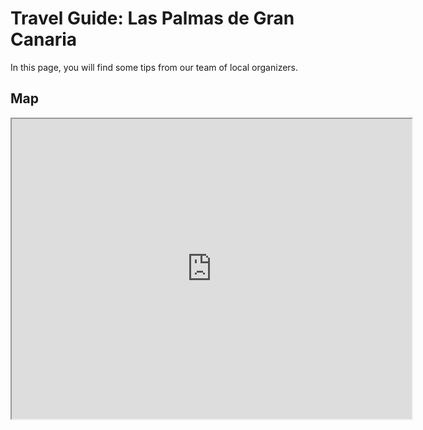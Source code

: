 # Travel Guide: Las Palmas de Gran Canaria

In this page, you will find some tips from our team of local organizers.

## Map

<iframe src="https://www.google.com/maps/d/u/0/embed?mid=1VKAzA2w6MG_E7v0lfLUO3ALgDntkk_s&ehbc=2E312F" width="640" height="480"></iframe>
